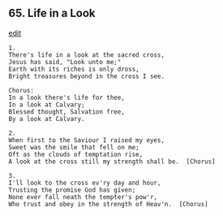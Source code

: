 
## 65.  Life in a Look
[edit](https://docs.google.com/document/d/1aDmg9i3Fjxocb_2hnbeHoKzlty2tY_SI/edit?mode=html)



    1.
    There's life in a look at the sacred cross,
    Jesus has said, "Look unto me;"
    Earth with its riches is only dross,
    Bright treasures beyond in the cross I see.

    Chorus:
    In a look there's life for thee,
    In a look at Calvary;
    Blessed thought, Salvation free,
    By a look at Calvary.

    2.
    When first to the Saviour I raised my eyes,
    Sweet was the smile that fell on me;
    Oft as the clouds of temptation rise,
    A look at the cross still my strength shall be.  [Chorus]

    3.
    I'll look to the cross ev'ry day and hour,
    Trusting the promise God has given;
    None ever fall neath the tempter's pow'r,
    Who trust and obey in the strength of Heav'n.  [Chorus]
